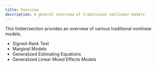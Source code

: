 ```yaml
---
title: Overview
description: A general overview of traditional nonlinear models
---
```


This folder/section provides an overview of various traditional nonlinear models.

- Signed-Rank Test
- Marginal Models
- Generalized Estimating Equations
- Generalized Linear Mixed Effects Models
